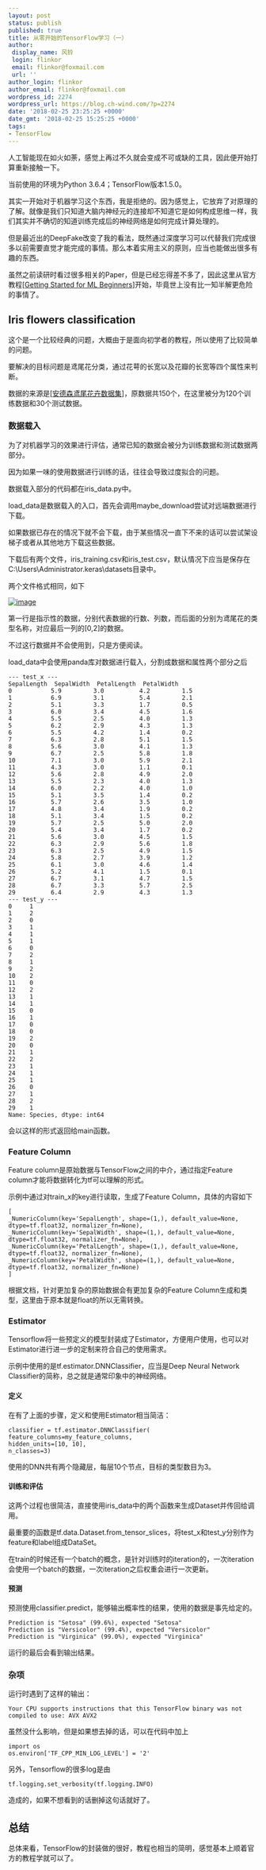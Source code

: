 ```yaml
---
layout: post
status: publish
published: true
title: 从零开始的TensorFlow学习（一）
author:
 display_name: 风铃
 login: flinkor
 email: flinkor@foxmail.com
 url: ''
author_login: flinkor
author_email: flinkor@foxmail.com
wordpress_id: 2274
wordpress_url: https://blog.ch-wind.com/?p=2274
date: '2018-02-25 23:25:25 +0000'
date_gmt: '2018-02-25 15:25:25 +0000'
tags:
- TensorFlow
---
```

人工智能现在如火如荼，感觉上再过不久就会变成不可或缺的工具，因此便开始打算重新接触一下。


当前使用的环境为Python 3.6.4；TensorFlow版本1.5.0。


其实一开始对于机器学习这个东西，我是拒绝的。因为感觉上，它放弃了对原理的了解。就像是我们只知道大脑内神经元的连接却不知道它是如何构成思维一样，我们其实并不确切的知道训练完成后的神经网络是如何完成计算处理的。


但是最近出的DeepFake改变了我的看法，既然通过深度学习可以代替我们完成很多以前需要直觉才能完成的事情。那么本着实用主义的原则，应当也能做出很多有趣的东西。


虽然之前读研时看过很多相关的Paper，但是已经忘得差不多了，因此这里从官方教程[[Getting Started for ML Beginners](https://www.tensorflow.org/get_started/get_started_for_beginners)]开始，毕竟世上没有比一知半解更危险的事情了。


## Iris flowers classification


这个是一个比较经典的问题，大概由于是面向初学者的教程，所以使用了比较简单的问题。


要解决的目标问题是鸢尾花分类，通过花萼的长宽以及花瓣的长宽等四个属性来判断。


数据的来源是[[安德森鸢尾花卉数据集](https://zh.wikipedia.org/wiki/%E5%AE%89%E5%BE%B7%E6%A3%AE%E9%B8%A2%E5%B0%BE%E8%8A%B1%E5%8D%89%E6%95%B0%E6%8D%AE%E9%9B%86)]，原数据共150个，在这里被分为120个训练数据和30个测试数据。


### 数据载入


为了对机器学习的效果进行评估，通常已知的数据会被分为训练数据和测试数据两部分。


因为如果一味的使用数据进行训练的话，往往会导致过度拟合的问题。


数据载入部分的代码都在iris_data.py中。


load_data是数据载入的入口，首先会调用maybe_download尝试对远端数据进行下载。


如果数据已存在的情况下就不会下载，由于某些情况一直下不来的话可以尝试架设梯子或者从其他地方下载这些数据。


下载后有两个文件，iris_training.csv和iris_test.csv，默认情况下应当是保存在C:\Users\Administrator\.keras\datasets目录中。


两个文件格式相同，如下


[![image](https://blog.ch-wind.com/wp-content/uploads/2018/02/image_thumb-2.png "image")](https://blog.ch-wind.com/wp-content/uploads/2018/02/image-2.png)


第一行是指示性的数据，分别代表数据的行数、列数，而后面的分别为鸢尾花的类型名称，对应最后一列的[0,2]的数据。


不过这行数据并不会使用到，只是方便阅读。


load_data中会使用panda库对数据进行载入，分割成数据和属性两个部分之后



```
--- test_x ---
SepalLength  SepalWidth  PetalLength  PetalWidth
0           5.9         3.0          4.2         1.5
1           6.9         3.1          5.4         2.1
2           5.1         3.3          1.7         0.5
3           6.0         3.4          4.5         1.6
4           5.5         2.5          4.0         1.3
5           6.2         2.9          4.3         1.3
6           5.5         4.2          1.4         0.2
7           6.3         2.8          5.1         1.5
8           5.6         3.0          4.1         1.3
9           6.7         2.5          5.8         1.8
10          7.1         3.0          5.9         2.1
11          4.3         3.0          1.1         0.1
12          5.6         2.8          4.9         2.0
13          5.5         2.3          4.0         1.3
14          6.0         2.2          4.0         1.0
15          5.1         3.5          1.4         0.2
16          5.7         2.6          3.5         1.0
17          4.8         3.4          1.9         0.2
18          5.1         3.4          1.5         0.2
19          5.7         2.5          5.0         2.0
20          5.4         3.4          1.7         0.2
21          5.6         3.0          4.5         1.5
22          6.3         2.9          5.6         1.8
23          6.3         2.5          4.9         1.5
24          5.8         2.7          3.9         1.2
25          6.1         3.0          4.6         1.4
26          5.2         4.1          1.5         0.1
27          6.7         3.1          4.7         1.5
28          6.7         3.3          5.7         2.5
29          6.4         2.9          4.3         1.3
--- test_y ---
0     1
1     2
2     0
3     1
4     1
5     1
6     0
7     2
8     1
9     2
10    2
11    0
12    2
13    1
14    1
15    0
16    1
17    0
18    0
19    2
20    0
21    1
22    2
23    1
24    1
25    1
26    0
27    1
28    2
29    1
Name: Species, dtype: int64
```

会以这样的形式返回给main函数。


### Feature Column


Feature column是原始数据与TensorFlow之间的中介，通过指定Feature column才能将数据转化为tf可以理解的形式。


示例中通过对train_x的key进行读取，生成了Feature Column，具体的内容如下



```
[
_NumericColumn(key='SepalLength', shape=(1,), default_value=None, dtype=tf.float32, normalizer_fn=None),
_NumericColumn(key='SepalWidth', shape=(1,), default_value=None, dtype=tf.float32, normalizer_fn=None),
_NumericColumn(key='PetalLength', shape=(1,), default_value=None, dtype=tf.float32, normalizer_fn=None),
_NumericColumn(key='PetalWidth', shape=(1,), default_value=None, dtype=tf.float32, normalizer_fn=None)
]
```

根据文档，针对更加复杂的原始数据会有更加复杂的Feature Column生成和类型，这里由于原本就是float的所以无需转换。


### Estimator


Tensorflow将一些预定义的模型封装成了Estimator，方便用户使用，也可以对Estimator进行进一步的定制来符合自己的使用需求。


示例中使用的是tf.estimator.DNNClassifier，应当是Deep Neural Network Classifier的简称，总之就是通常印象中的神经网络。


#### 定义


在有了上面的步骤，定义和使用Estimator相当简洁：



```
classifier = tf.estimator.DNNClassifier(
feature_columns=my_feature_columns,
hidden_units=[10, 10],
n_classes=3)
```

使用的DNN共有两个隐藏层，每层10个节点，目标的类型数目为3。


#### 训练和评估


这两个过程也很简洁，直接使用iris_data中的两个函数来生成Dataset并传回给调用。


最重要的函数是tf.data.Dataset.from_tensor_slices，将test_x和test_y分别作为feature和label组成DataSet。


在train的时候还有一个batch的概念，是针对训练时的iteration的，一次iteration会使用一个batch的数据，一次iteration之后权重会进行一次更新。


#### 预测


预测使用classifier.predict，能够输出概率性的结果，使用的数据是事先给定的。



```
Prediction is "Setosa" (99.6%), expected "Setosa"
Prediction is "Versicolor" (99.4%), expected "Versicolor"
Prediction is "Virginica" (99.0%), expected "Virginica"
```

运行的最后会看到输出结果。


### 杂项


运行时遇到了这样的输出：



```
Your CPU supports instructions that this TensorFlow binary was not compiled to use: AVX AVX2
```

虽然没什么影响，但是如果想去掉的话，可以在代码中加上



```
import os
os.environ['TF_CPP_MIN_LOG_LEVEL'] = '2'
```

另外，Tensorflow的很多log是由



```
tf.logging.set_verbosity(tf.logging.INFO)
```

造成的，如果不想看到的话删掉这句话就好了。


## 总结


总体来看，TensorFlow的封装做的很好，教程也相当的简明，感觉基本上顺着官方的教程学就可以了。


